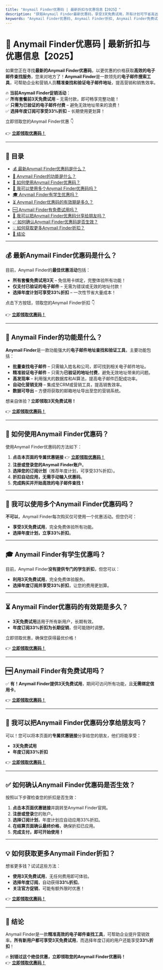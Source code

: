 ```yaml
---
title: "Anymail Finder优惠码 | 最新折扣与优惠信息【2025】"
description: "获取Anymail Finder最新优惠码，享受3天免费试用，所有计划可节省高达33%！点击本页面链接注册，优惠自动关联到账户内。"
keywords: "Anymail Finder优惠码, Anymail Finder折扣, Anymail Finder免费试用, Anymail Finder订阅, Anymail Finder促销"
---
```


# 🎯 Anymail Finder优惠码 | 最新折扣与优惠信息【2025】

如果您正在寻找**最新的Anymail Finder优惠码**，以更优惠的价格获取**高效的电子邮件查找服务**，您来对地方了！**Anymail Finder**是一款领先的**电子邮件搜索工具**，可帮助企业和营销人员**精准查找和验证电子邮件地址**，提高营销和销售效率。

🔥 **当前Anymail Finder促销活动**：  
✅ **所有套餐前3天免费试用** – 无需付款，即可畅享完整功能！  
✅ **只需为已验证的电子邮件付费** – 避免无效地址带来的浪费！  
✅ **选择年度订阅可享受33%折扣** – 长期使用更划算！  

立即领取您的Anymail Finder优惠 👇  

👉 **[立即领取优惠码！](https://bit.ly/4j3yLkF)**  

---

## 📌 目录
- [💰 最新Anymail Finder优惠码是什么？](#-最新anymail-finder优惠码是什么)
- [🚀 Anymail Finder的功能是什么？](#-anymail-finder的功能是什么)
- [🛒 如何使用Anymail Finder优惠码？](#-如何使用anymail-finder优惠码)
- [🔢 我可以使用多个Anymail Finder优惠码吗？](#-我可以使用多个anymail-finder优惠码吗)
- [🎓 Anymail Finder有学生优惠吗？](#-anymail-finder有学生优惠吗)
- [⏳ Anymail Finder优惠码的有效期是多久？](#-anymail-finder优惠码的有效期是多久)
- [🆓 Anymail Finder有免费试用吗？](#-anymail-finder有免费试用吗)
- [👥 我可以把Anymail Finder优惠码分享给朋友吗？](#-我可以把anymail-finder优惠码分享给朋友吗)
- [✅ 如何确认Anymail Finder优惠码是否生效？](#-如何确认anymail-finder优惠码是否生效)
- [💡 如何获取更多Anymail Finder折扣？](#-如何获取更多anymail-finder折扣)
- [🏁 结论](#-结论)

---

## 💰 最新Anymail Finder优惠码是什么？

目前，Anymail Finder的**最佳优惠活动**包括：
- **所有套餐免费试用3天** – 免信用卡绑定，完整体验所有功能！  
- **仅支付已验证的电子邮件** – 无需为错误或无效的地址付款！  
- **选择年度计划可享受33%折扣** – 一次性节省大量成本！  

点击下方按钮，领取您的Anymail Finder折扣 👇  

👉 **[立即领取优惠码！](https://bit.ly/4j3yLkF)**  

---

## 🚀 Anymail Finder的功能是什么？

**Anymail Finder**是一款功能强大的**电子邮件地址查找和验证工具**，主要功能包括：

- **批量查找电子邮件** – 只需输入姓名和公司，即可找到相关电子邮件地址。  
- **精准验证电子邮件** – 只需为**已验证的地址付费**，避免无效地址带来的问题。  
- **高发现率** – 利用强大的数据库和AI算法，提高电子邮件匹配成功率。  
- **自动化营销支持** – 集成至CRM或营销工具，提高销售效率。  
- **数据可导出** – 方便将获取的邮箱地址导出至您的营销系统。  

想亲自体验？**立即领取3天免费试用！**  

👉 **[立即领取优惠码！](https://bit.ly/4j3yLkF)**  

---

## 🛒 如何使用Anymail Finder优惠码？

使用Anymail Finder优惠码的方法如下：

1. **点击本页面的专属优惠链接** 👉 **[立即领取优惠码！](https://bit.ly/4j3yLkF)**  
2. **注册或登录您的Anymail Finder账户**。  
3. **选择您的订阅计划**（推荐年度计划，可享受33%折扣）。  
4. **折扣自动应用，无需手动输入优惠码**。  
5. **完成购买并开始高效的电子邮件查找！**  

---

## 🔢 我可以使用多个Anymail Finder优惠码吗？

**不可以**，Anymail Finder每次购买仅可使用一个优惠活动。但您仍可：
- **享受3天免费试用**，完全免费体验所有功能。  
- **选择年度计划，立享33%折扣**。  

---

## 🎓 Anymail Finder有学生优惠吗？

目前，Anymail Finder**没有提供专门的学生折扣**，但您可以：
- **利用3天免费试用**，完全免费体验服务。  
- **选择年度订阅并享受33%折扣**，让您的费用更划算。  

---

## ⏳ Anymail Finder优惠码的有效期是多久？

- **3天免费试用**适用于所有新用户，长期有效。  
- **年度订阅33%折扣为长期促销**，但可能随时调整。  

立即领取优惠，确保您获得最优价格！  

👉 **[立即领取优惠码！](https://bit.ly/4j3yLkF)**  

---

## 🆓 Anymail Finder有免费试用吗？

✅ **有！Anymail Finder提供3天免费试用**，期间可访问所有功能，且**无需绑定信用卡**。  

👉 **[立即领取优惠码！](https://bit.ly/4j3yLkF)**  

---

## 👥 我可以把Anymail Finder优惠码分享给朋友吗？

可以！您可以将本页面的**专属优惠链接**分享给您的朋友，他们将能享受：
- **3天免费试用**  
- **年度订阅33%折扣**  

👉 **[立即领取优惠码！](https://bit.ly/4j3yLkF)**  

---

## ✅ 如何确认Anymail Finder优惠码是否生效？

按照以下步骤检查您的折扣是否生效：

1. **点击本页面优惠链接**并跳转至Anymail Finder官网。  
2. **注册或登录**您的账户。  
3. **选择订阅计划**，年度计划应自动应用33%折扣。  
4. **在结算页面确认最终价格**，确保折扣已应用。  
5. **完成支付，即可开始使用！**  

---

## 💡 如何获取更多Anymail Finder折扣？

想省更多钱？试试这些方法：
- **使用3天免费试用**，无任何费用即可体验。  
- **选择年度订阅**，自动获得**33%折扣**。  
- **关注官方促销**，可能有额外限时优惠！  

👉 **[立即领取优惠码！](https://bit.ly/4j3yLkF)**  

---

## 🏁 结论

Anymail Finder是一款**精准高效的电子邮件查找工具**，可帮助企业提升营销效率。**所有新用户都可享受3天免费试用**，而选择年度订阅的用户还能享受**33%折扣**！  

🔥 **别错过这个绝佳优惠，立即领取您的Anymail Finder优惠码！**  
👉 **[立即领取优惠码！](https://bit.ly/4j3yLkF)**  
